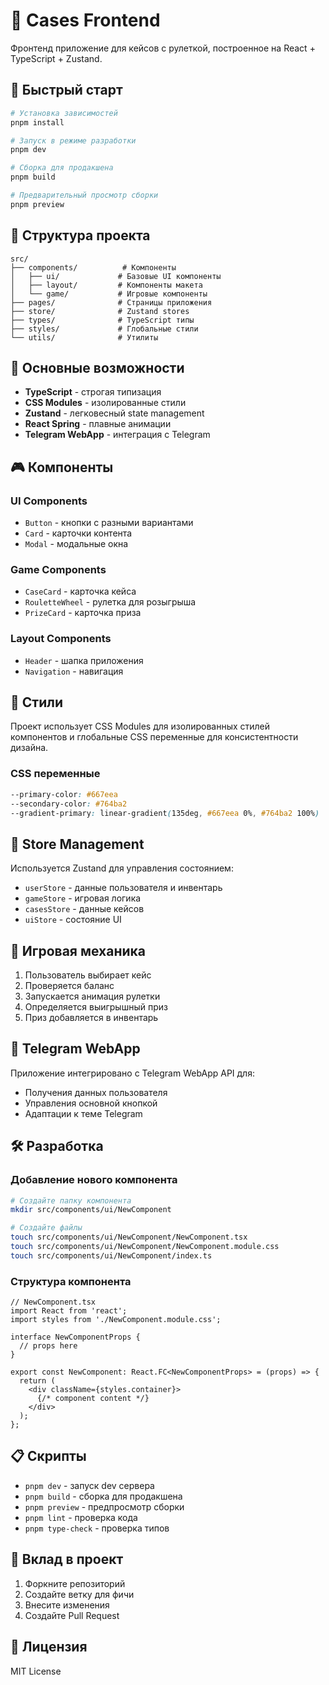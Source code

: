 # 🎰 Cases Frontend

Фронтенд приложение для кейсов с рулеткой, построенное на React + TypeScript + Zustand.

## 🚀 Быстрый старт

```bash
# Установка зависимостей
pnpm install

# Запуск в режиме разработки
pnpm dev

# Сборка для продакшена
pnpm build

# Предварительный просмотр сборки
pnpm preview
```

## 📁 Структура проекта

```
src/
├── components/          # Компоненты
│   ├── ui/             # Базовые UI компоненты
│   ├── layout/         # Компоненты макета
│   └── game/           # Игровые компоненты
├── pages/              # Страницы приложения
├── store/              # Zustand stores
├── types/              # TypeScript типы
├── styles/             # Глобальные стили
└── utils/              # Утилиты
```

## 🎯 Основные возможности

- **TypeScript** - строгая типизация
- **CSS Modules** - изолированные стили
- **Zustand** - легковесный state management
- **React Spring** - плавные анимации
- **Telegram WebApp** - интеграция с Telegram

## 🎮 Компоненты

### UI Components
- `Button` - кнопки с разными вариантами
- `Card` - карточки контента
- `Modal` - модальные окна

### Game Components
- `CaseCard` - карточка кейса
- `RouletteWheel` - рулетка для розыгрыша
- `PrizeCard` - карточка приза

### Layout Components
- `Header` - шапка приложения
- `Navigation` - навигация

## 🎨 Стили

Проект использует CSS Modules для изолированных стилей компонентов и глобальные CSS переменные для консистентности дизайна.

### CSS переменные
```css
--primary-color: #667eea
--secondary-color: #764ba2
--gradient-primary: linear-gradient(135deg, #667eea 0%, #764ba2 100%)
```

## 🏪 Store Management

Используется Zustand для управления состоянием:

- `userStore` - данные пользователя и инвентарь
- `gameStore` - игровая логика
- `casesStore` - данные кейсов
- `uiStore` - состояние UI

## 🎰 Игровая механика

1. Пользователь выбирает кейс
2. Проверяется баланс
3. Запускается анимация рулетки
4. Определяется выигрышный приз
5. Приз добавляется в инвентарь

## 📱 Telegram WebApp

Приложение интегрировано с Telegram WebApp API для:
- Получения данных пользователя
- Управления основной кнопкой
- Адаптации к теме Telegram

## 🛠 Разработка

### Добавление нового компонента

```bash
# Создайте папку компонента
mkdir src/components/ui/NewComponent

# Создайте файлы
touch src/components/ui/NewComponent/NewComponent.tsx
touch src/components/ui/NewComponent/NewComponent.module.css
touch src/components/ui/NewComponent/index.ts
```

### Структура компонента

```tsx
// NewComponent.tsx
import React from 'react';
import styles from './NewComponent.module.css';

interface NewComponentProps {
  // props here
}

export const NewComponent: React.FC<NewComponentProps> = (props) => {
  return (
    <div className={styles.container}>
      {/* component content */}
    </div>
  );
};
```

## 📋 Скрипты

- `pnpm dev` - запуск dev сервера
- `pnpm build` - сборка для продакшена
- `pnpm preview` - предпросмотр сборки
- `pnpm lint` - проверка кода
- `pnpm type-check` - проверка типов

## 🤝 Вклад в проект

1. Форкните репозиторий
2. Создайте ветку для фичи
3. Внесите изменения
4. Создайте Pull Request

## 📄 Лицензия

MIT License 